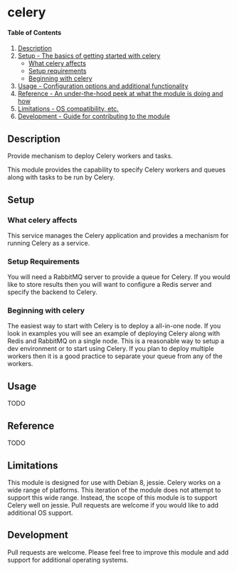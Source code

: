 # celery

#### Table of Contents

1. [Description](#description)
1. [Setup - The basics of getting started with celery](#setup)
    * [What celery affects](#what-celery-affects)
    * [Setup requirements](#setup-requirements)
    * [Beginning with celery](#beginning-with-celery)
1. [Usage - Configuration options and additional functionality](#usage)
1. [Reference - An under-the-hood peek at what the module is doing and how](#reference)
1. [Limitations - OS compatibility, etc.](#limitations)
1. [Development - Guide for contributing to the module](#development)

## Description

Provide mechanism to deploy Celery workers and tasks.

This module provides the capability to specify Celery workers and queues along with
tasks to be run by Celery.

## Setup

### What celery affects

This service manages the Celery application and provides a mechanism for running
Celery as a service.

### Setup Requirements

You will need a RabbitMQ server to provide a queue for Celery. If you would like to
store results then you will want to configure a Redis server and specify the backend
to Celery.

### Beginning with celery

The easiest way to start with Celery is to deploy a all-in-one node. If you look
in examples you will see an example of deploying Celery along with Redis and RabbitMQ
on a single node. This is a reasonable way to setup a dev environment or to start using
Celery. If you plan to deploy multiple workers then it is a good practice to separate
your queue from any of the workers.

## Usage

TODO

## Reference

TODO

## Limitations

This module is designed for use with Debian 8, jessie. Celery works on a wide range
of platforms. This iteration of the module does not attempt to support this wide range.
Instead, the scope of this module is to support Celery well on jessie. Pull requests are
welcome if you would like to add additional OS support.

## Development

Pull requests are welcome. Please feel free to improve this module and add support for
additional operating systems.
